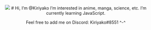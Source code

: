 <div align="center">

<img src="https://media.tenor.com/6EKxfFHNfvIAAAAC/satou-matsuzaka.gif">
# Hi, I’m @Kiriyako
I’m interested in anime, manga, science, etc.
I’m currently learning JavaScript.

Feel free to add me on Discord: Kiriyako#8551 ^-^
  
</div> 
